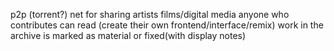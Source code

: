 p2p (torrent?) net for sharing artists films/digital media
anyone who contributes can read (create their own frontend/interface/remix)
work in the archive is marked as material or fixed(with display notes)

